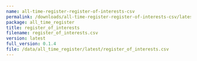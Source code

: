 ```yaml
---
name: all-time-register-register-of-interests-csv
permalink: /downloads/all-time-register-register-of-interests-csv/latest
package: all_time_register
title: register_of_interests
filename: register_of_interests.csv
version: latest
full_version: 0.1.4
file: /data/all_time_register/latest/register_of_interests.csv
---
```

